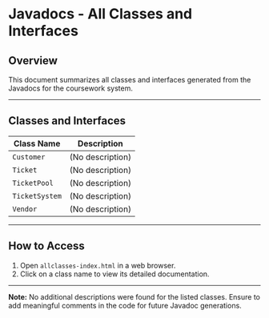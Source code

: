 
# Javadocs - All Classes and Interfaces

## Overview
This document summarizes all classes and interfaces generated from the Javadocs for the coursework system.

---

## Classes and Interfaces
| Class Name   | Description        |
|--------------|---------------------|
| `Customer`   | (No description)   |
| `Ticket`     | (No description)   |
| `TicketPool` | (No description)   |
| `TicketSystem` | (No description) |
| `Vendor`     | (No description)   |

---

## How to Access
1. Open `allclasses-index.html` in a web browser.
2. Click on a class name to view its detailed documentation.

---

**Note:** No additional descriptions were found for the listed classes. Ensure to add meaningful comments in the code for future Javadoc generations.
